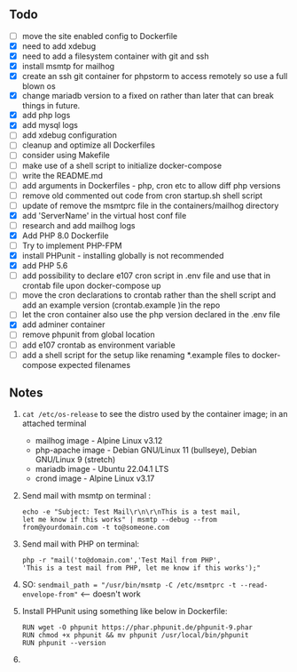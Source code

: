 ## Todo

- [ ] move the site enabled config to Dockerfile
- [x] need to add xdebug
- [x] need to add a filesystem container with git and ssh
- [x] install msmtp for mailhog
- [x] create an ssh git container for phpstorm to access remotely so use a full blown os
- [x] change mariadb version to a fixed on rather than later that can break things in future.
- [x] add php logs
- [x] add mysql logs
- [ ] add xdebug configuration
- [ ] cleanup and optimize all Dockerfiles
- [ ] consider using Makefile
- [ ] make use of a shell script to initialize docker-compose
- [ ] write the README.md
- [ ] add arguments in Dockerfiles - php, cron etc to allow diff php versions
- [ ] remove old commented out code from cron startup.sh shell script
- [ ] update of remove the msmtprc file in the containers/mailhog directory
- [x] add 'ServerName' in the virtual host conf file
- [ ] research and add mailhog logs
- [x] Add PHP 8.0 Dockerfile
- [ ] Try to implement PHP-FPM 
- [x] install PHPunit - installing globally is not recommended
- [x] add PHP 5.6
- [ ] add possibility to declare e107 cron script in .env file and use that in crontab file upon docker-compose up
- [ ] move the cron declarations to crontab rather than the shell script and add an example version (crontab.example )in the repo 
- [ ] let the cron container also use the php version declared in the .env file
- [x] add adminer container
- [ ] remove phpunit from global location
- [ ] add e107 crontab as environment variable
- [ ] add a shell script for the setup like renaming *.example files to docker-compose expected filenames

## Notes
1. `cat /etc/os-release` to see the distro used by the container image; in an attached terminal
    - mailhog image - Alpine Linux v3.12
    - php-apache image - Debian GNU/Linux 11 (bullseye), Debian GNU/Linux 9 (stretch)
    - mariadb image - Ubuntu 22.04.1 LTS
    - crond image - Alpine Linux v3.17
2. Send mail with msmtp on terminal :
    ```console    
    echo -e "Subject: Test Mail\r\n\r\nThis is a test mail, 
    let me know if this works" | msmtp --debug --from from@yourdomain.com -t to@someone.com
    ```
3. Send mail with PHP on terminal: 
    ```console    
    php -r "mail('to@domain.com','Test Mail from PHP', 
    'This is a test mail from PHP, let me know if this works');"
    ```
4. SO: `sendmail_path = "/usr/bin/msmtp -C /etc/msmtprc -t --read-envelope-from"` <-- doesn't work

5. Install PHPunit using something like below in Dockerfile:
    ```console
    RUN wget -O phpunit https://phar.phpunit.de/phpunit-9.phar
    RUN chmod +x phpunit && mv phpunit /usr/local/bin/phpunit
    RUN phpunit --version
    ```
6. 